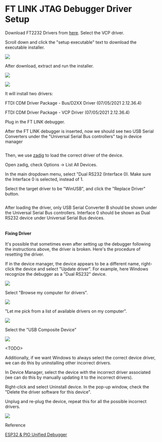 # FT LINK JTAG Debugger Driver Setup



Download FT2232 Drivers from [here](https://ftdichip.com/drivers/vcp-drivers/). Select the VCP driver.

Scroll down and click the "setup executable" text to download the executable installer.

![](<../.gitbook/assets/image (18).png>)



After download, extract and run the installer.&#x20;

![](<../.gitbook/assets/image (90).png>)

![](<../.gitbook/assets/image (109).png>)

It will install two drivers:

FTDI CDM Driver Package - Bus/D2XX Driver (07/05/2021 2.12.36.4)

FTDI CDM Driver Package - VCP Driver (07/05/2021 2.12.36.4)





Plug in the FT LINK debugger.

After the FT LINK debugger is inserted, now we should see two USB Serial Converters under the "Universal Serial Bus controllers" tag in device manager

<figure><img src="../.gitbook/assets/image (3) (1).png" alt=""><figcaption></figcaption></figure>



Then, we use [zadig](https://zadig.akeo.ie/#google\_vignette) to load the correct driver of the device.

Open zadig, check Options -> List All Devices.

In the main dropdown menu, select "Dual RS232 (Interface 0). Make sure the Interface 0 is selected, instead of 1.

Select the target driver to be "WinUSB", and click the "Replace Driver" button.

<figure><img src="../.gitbook/assets/image (2) (3).png" alt=""><figcaption></figcaption></figure>



After loading the driver, only USB Serial Converter B should be shown under the Universal Serial Bus controllers. Interface 0 should be shown as Dual RS232 device under Universal Serial Bus devices.

<figure><img src="../.gitbook/assets/image (1) (3).png" alt=""><figcaption></figcaption></figure>



#### Fixing Driver

It's possible that sometimes even after setting up the debugger following the instructions above, the driver is broken. Here's the procedure of resetting the driver.



If in the device manager, the device appears to be a different name, right-click the device and select "Update driver". For example, here Windows recognize the debugger as a "Dual RS232" device.

![](<../.gitbook/assets/image (39).png>)



Select "Browse my computer for drivers".

![](<../.gitbook/assets/image (65).png>)



"Let me pick from a list of available drivers on my computer".

![](<../.gitbook/assets/image (47).png>)



Select the "USB Composite Device"

![](<../.gitbook/assets/image (12) (1).png>)



\<TODO>





Additionally, if we want Windows to always select the correct device driver, we can do this by uninstalling other incorrect drivers.

In Device Manager, select the device with the incorrect driver associated (we can do this by manually updating it to the incorrect drivers).

Right-click and select Uninstall device. In the pop-up window, check the "Delete the driver software for this device".&#x20;

Unplug and re-plug the device, repeat this for all the possible incorrect drivers.

![](<../.gitbook/assets/image (50).png>)





Reference

[ESP32 & PIO Unified Debugger](https://community.platformio.org/t/esp32-pio-unified-debugger/4541/20)







